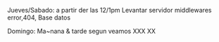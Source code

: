 Jueves/Sabado: a partir der las 12/1pm
Levantar servidor
middlewares error,404,
Base datos

Domingo: Ma~nana & tarde segun veamos
XXX
XX

